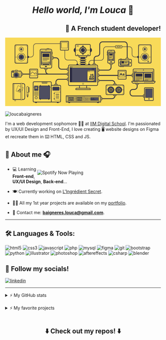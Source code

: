 <h1 align="center"> <i>Hello world, I'm Louca</i> 👋</h1>

<h2 align="right"> 🥐 A French student developer! </h2>

![](./images/animation-banner.gif)

<p align="left"> 
    <img src="https://komarev.com/ghpvc/?username=loucabaigneres&label=Profile%20views&color=0e75b6&style=flat" alt="loucabaigneres" />
</p>

I'm a web development sophomore 👨‍🎓 at [IIM Digital School](https://www.iim.fr/). I'm passionated by UX/UI Design and Front-End, I love creating :desktop_computer: website designs on Figma et recreate them in :keyboard: HTML, CSS and JS.

<!-- <img align="right" alt="Programming" width="256" src="./images/animation.gif"/> -->

## 🧐 About me 🎧

[<img style="padding-top:12px" align="right" src="https://spotify-now-playing-jh98ddxd3-loucabaigneres.vercel.app/api/spotify" alt="Spotify Now Playing" width="400">](https://open.spotify.com/user/dqszsaanzaljdxchvcgf5dx8j)

-   💻 Learning **Front-end**, **UX/UI Design**, **Back-end**...

-   🍽️ Currently working on [L'Ingrédient Secret](https://www.figma.com/file/mA8HKrLQexdmYsxSXW7o9i/L'ingredient-Secret?type=design&node-id=0%3A1&mode=design&t=85epUUpoDSpcpjAb-1).

-   👨‍💻 All my 1st year projects are available on my [portfolio](https://loucabaigneres.github.io/Portfolio-IIM/).

-   📩 Contact me: **baigneres.louca@gmail.com**.

<hr>

## 🛠️ Languages & Tools:

<p align="left">
    <img alt="html5" height="40" width="40" src='https://cdn.jsdelivr.net/gh/devicons/devicon/icons/html5/html5-original.svg'>
    <img alt="css3" height="40" width="40" src='https://cdn.jsdelivr.net/gh/devicons/devicon/icons/css3/css3-original.svg'>
    <img alt="javascript" height="40" width="40" src='https://cdn.jsdelivr.net/gh/devicons/devicon/icons/javascript/javascript-original.svg'>
    <img alt="php" height="40" width="40" src='https://cdn.jsdelivr.net/gh/devicons/devicon/icons/php/php-original.svg'>
    <img alt="mysql" height="40" width="40" src='https://cdn.jsdelivr.net/gh/devicons/devicon/icons/mysql/mysql-original.svg'>
    <img alt="figma" height="40" width="40" src='https://cdn.jsdelivr.net/gh/devicons/devicon/icons/figma/figma-original.svg'>
    <img alt="git" height="40" width="40" src='https://cdn.jsdelivr.net/gh/devicons/devicon/icons/git/git-original.svg'>
    <img alt="bootstrap" height="40" width="40" src='https://cdn.jsdelivr.net/gh/devicons/devicon/icons/bootstrap/bootstrap-original.svg'>
    <img alt="python" height="40" width="40" src='https://cdn.jsdelivr.net/gh/devicons/devicon/icons/python/python-original.svg'>
    <img alt="illustrator" height="40" width="40" src='https://cdn.jsdelivr.net/gh/devicons/devicon/icons/illustrator/illustrator-plain.svg'>
    <img alt="photoshop" height="40" width="40" src='https://cdn.jsdelivr.net/gh/devicons/devicon/icons/photoshop/photoshop-plain.svg'>
    <img alt="aftereffects" height="40" width="40" src='https://cdn.jsdelivr.net/gh/devicons/devicon/icons/aftereffects/aftereffects-plain.svg'>
    <img alt="csharp" height="40" width="40" src='https://cdn.jsdelivr.net/gh/devicons/devicon/icons/csharp/csharp-original.svg'>
    <img alt="blender" height="40" width="40" src='https://cdn.jsdelivr.net/gh/devicons/devicon/icons/blender/blender-original.svg'>
</p>

## 🔗 Follow my socials!

<p align="left">
    <a href="https://linkedin.com/in/loucabaigneres">
        <img alt="linkedin" height="40" width="40" src='https://cdn.jsdelivr.net/gh/devicons/devicon/icons/linkedin/linkedin-original.svg'>
    </a>
</p>

<hr />

<details>
  <summary>⚡ My GitHub stats</summary>
    <br>
    <img align="left" height="150" src="https://github-readme-stats-hntyrnmon-loucabaigneres.vercel.app/api/top-langs/?username=loucabaigneres&theme=onedark&hide_border=true&show_icons=true&locale=en&layout=compact" alt="loucabaigneres" />
    <img align="" height="150" alt="loucabaigneres's GitHub Stats" src="https://github-readme-stats-hntyrnmon-loucabaigneres.vercel.app/api?username=loucabaigneres&show_icons=true&hide_border=true&title_color=ff652f&icon_color=FFE400&bg_color=282c34&text_color=ffffff&border_color=0c1a25" />

  <!-- <img align="left" height="150" src="https://github-readme-stats-hntyrnmon-loucabaigneres.vercel.app/api/top-langs/?username=loucabaigneres&theme=onedark&hide_border=true&show_icons=true&locale=en&layout=compact" alt="loucabaigneres" />
  <img align="" height="150" alt="loucabaigneres's GitHub Stats" src="https://github-readme-stats-hntyrnmon-loucabaigneres.vercel.app/api?username=loucabaigneres&show_icons=true&hide_border=true&title_color=ff652f&icon_color=FFE400&bg_color=282c34&text_color=ffffff&border_color=0c1a25" /> -->

</details>

<br>

<details>
    <summary>⚡ My favorite projects</summary>
    <br>
    <a href="https://github.com/loucabaigneres/axe-project">
        <img align="center" width="350" src="https://github-readme-stats-hntyrnmon-loucabaigneres.vercel.app/api/pin/?username=loucabaigneres&repo=axe-project&theme=buefy" />
    </a>
    <a href="https://github.com/loucabaigneres/portfolio-iim">
        <img align="center" width="350" src="https://github-readme-stats-hntyrnmon-loucabaigneres.vercel.app/api/pin/?username=loucabaigneres&repo=portfolio-iim&theme=buefy" />
    </a>

</details>

<br>

<h2 align="center">⬇️ Check out my repos! ⬇️</h2>
